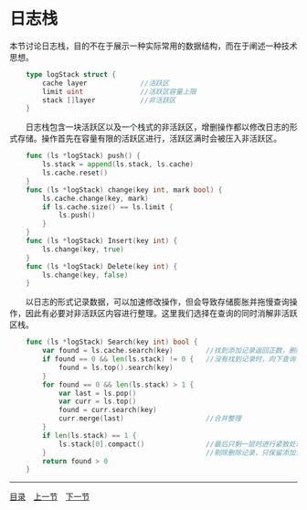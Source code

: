 # 日志栈
本节讨论日志栈，目的不在于展示一种实际常用的数据结构，而在于阐述一种技术思想。
```go
	type logStack struct {
		cache layer				//活跃区
		limit uint				//活跃区容量上限
		stack []layer			//非活跃区
	}
```
　　日志栈包含一块活跃区以及一个栈式的非活跃区，增删操作都以修改日志的形式存储。操作首先在容量有限的活跃区进行，活跃区满时会被压入非活跃区。
```go
	func (ls *logStack) push() {
		ls.stack = append(ls.stack, ls.cache)
		ls.cache.reset()
	}
	func (ls *logStack) change(key int, mark bool) {
		ls.cache.change(key, mark)
		if ls.cache.size() == ls.limit {
			ls.push()
		}
	}
	func (ls *logStack) Insert(key int) {
		ls.change(key, true)
	}
	func (ls *logStack) Delete(key int) {
		ls.change(key, false)
	}
```
　　以日志的形式记录数据，可以加速修改操作，但会导致存储膨胀并拖慢查询操作，因此有必要对非活跃区内容进行整理。这里我们选择在查询的同时消解非活跃区栈。
```go
	func (ls *logStack) Search(key int) bool {
		var found = ls.cache.search(key)		//找到添加记录返回正数，删除记录返回负数
		if found == 0 && len(ls.stack) != 0 {	//没有找到记录时，向下查询
			found = ls.top().search(key)
		}
		for found == 0 && len(ls.stack) > 1 {
			var last = ls.pop()
			var curr = ls.top()
			found = curr.search(key)
			curr.merge(last)					//合并整理
		}
		if len(ls.stack) == 1 {
			ls.stack[0].compact()				//最后只剩一层时进行紧致处理
		}										//剔除删除记录，只保留添加记录
		return found > 0
	}
```

---
[目录](../index.md)　[上一节](03-B.md)　[下一节](03.md)
